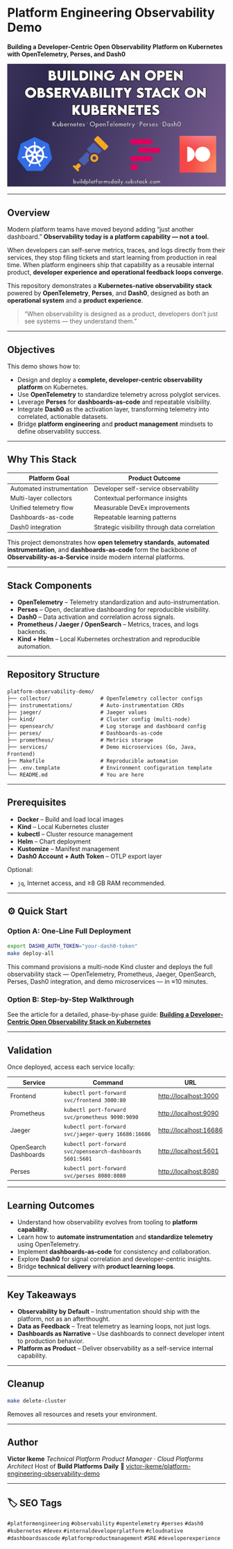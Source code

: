 # Platform Engineering Observability Demo

**Building a Developer-Centric Open Observability Platform on Kubernetes with OpenTelemetry, Perses, and Dash0**

![alt text](images/observability-article-perses.png)

---

## Overview

Modern platform teams have moved beyond adding “just another dashboard.”
**Observability today is a platform capability — not a tool.**

When developers can self-serve metrics, traces, and logs directly from their services, they stop filing tickets and start learning from production in real time.
When platform engineers ship that capability as a reusable internal product, **developer experience and operational feedback loops converge.**

This repository demonstrates a **Kubernetes-native observability stack** powered by **OpenTelemetry**, **Perses**, and **Dash0**, designed as both an **operational system** and a **product experience**.

> “When observability is designed as a product, developers don’t just see systems — they understand them.”

---

## Objectives

This demo shows how to:

* Design and deploy a **complete, developer-centric observability platform** on Kubernetes.
* Use **OpenTelemetry** to standardize telemetry across polyglot services.
* Leverage **Perses** for **dashboards-as-code** and repeatable visibility.
* Integrate **Dash0** as the activation layer, transforming telemetry into correlated, actionable datasets.
* Bridge **platform engineering** and **product management** mindsets to define observability success.

---

## Why This Stack

| Platform Goal             | Product Outcome                               |
| ------------------------- | --------------------------------------------- |
| Automated instrumentation | Developer self-service observability          |
| Multi-layer collectors    | Contextual performance insights               |
| Unified telemetry flow    | Measurable DevEx improvements                 |
| Dashboards-as-code        | Repeatable learning patterns                  |
| Dash0 integration         | Strategic visibility through data correlation |

This project demonstrates how **open telemetry standards**, **automated instrumentation**, and **dashboards-as-code** form the backbone of **Observability-as-a-Service** inside modern internal platforms.

---

## Stack Components

* **OpenTelemetry** – Telemetry standardization and auto-instrumentation.
* **Perses** – Open, declarative dashboarding for reproducible visibility.
* **Dash0** – Data activation and correlation across signals.
* **Prometheus / Jaeger / OpenSearch** – Metrics, traces, and logs backends.
* **Kind + Helm** – Local Kubernetes orchestration and reproducible automation.

---

## Repository Structure

```
platform-observability-demo/
├── collector/                # OpenTelemetry collector configs
├── instrumentations/         # Auto-instrumentation CRDs
├── jaeger/                   # Jaeger values
├── kind/                     # Cluster config (multi-node)
├── opensearch/               # Log storage and dashboard config
├── perses/                   # Dashboards-as-code
├── prometheus/               # Metrics storage
├── services/                 # Demo microservices (Go, Java, Frontend)
├── Makefile                  # Reproducible automation
├── .env.template             # Environment configuration template
└── README.md                 # You are here
```

---

## Prerequisites

* **Docker** – Build and load local images
* **Kind** – Local Kubernetes cluster
* **kubectl** – Cluster resource management
* **Helm** – Chart deployment
* **Kustomize** – Manifest management
* **Dash0 Account + Auth Token** – OTLP export layer

Optional:

* `jq`, Internet access, and ≥8 GB RAM recommended.

---

## ⚙️ Quick Start

### Option A: One-Line Full Deployment

```bash
export DASH0_AUTH_TOKEN="your-dash0-token"
make deploy-all
```

This command provisions a multi-node Kind cluster and deploys the full observability stack — OpenTelemetry, Prometheus, Jaeger, OpenSearch, Perses, Dash0 integration, and demo microservices — in ≈10 minutes.

### Option B: Step-by-Step Walkthrough

See the article for a detailed, phase-by-phase guide:
[**Building a Developer-Centric Open Observability Stack on Kubernetes**](#)

---

## Validation

Once deployed, access each service locally:

| Service               | Command                                                    | URL                                              |
| --------------------- | ---------------------------------------------------------- | ------------------------------------------------ |
| Frontend              | `kubectl port-forward svc/frontend 3000:80`                | [http://localhost:3000](http://localhost:3000)   |
| Prometheus            | `kubectl port-forward svc/prometheus 9090:9090`            | [http://localhost:9090](http://localhost:9090)   |
| Jaeger                | `kubectl port-forward svc/jaeger-query 16686:16686`        | [http://localhost:16686](http://localhost:16686) |
| OpenSearch Dashboards | `kubectl port-forward svc/opensearch-dashboards 5601:5601` | [http://localhost:5601](http://localhost:5601)   |
| Perses                | `kubectl port-forward svc/perses 8080:8080`                | [http://localhost:8080](http://localhost:8080)   |

---

## Learning Outcomes

* Understand how observability evolves from tooling to **platform capability**.
* Learn how to **automate instrumentation** and **standardize telemetry** using OpenTelemetry.
* Implement **dashboards-as-code** for consistency and collaboration.
* Explore **Dash0** for signal correlation and developer-centric insights.
* Bridge **technical delivery** with **product learning loops**.

---

## Key Takeaways

* **Observability by Default** – Instrumentation should ship with the platform, not as an afterthought.
* **Data as Feedback** – Treat telemetry as learning loops, not just logs.
* **Dashboards as Narrative** – Use dashboards to connect developer intent to production behavior.
* **Platform as Product** – Deliver observability as a self-service internal capability.

---

## Cleanup

```bash
make delete-cluster
```

Removes all resources and resets your environment.

---

## Author

**Victor Ikeme**
*Technical Platform Product Manager · Cloud Platforms Architect*
Host of **Build Platforms Daily**
📘 [victor-ikeme/platform-engineering-observability-demo](https://github.com/victor-ikeme/platform-observability-demo)

---

## 🏷️ SEO Tags

`#platformengineering` `#observability` `#opentelemetry` `#perses` `#dash0`
`#kubernetes` `#devex` `#internaldeveloperplatform` `#cloudnative`
`#dashboardsascode` `#platformproductmanagement` `#SRE` `#developerexperience`

